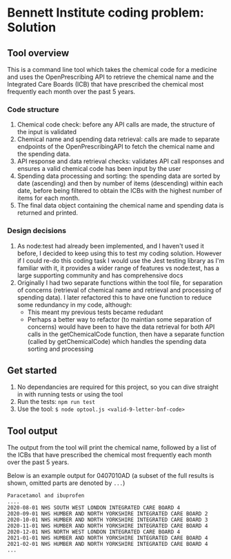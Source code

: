 # Bennett Institute coding problem: Solution

## Tool overview

This is a command line tool which takes the chemical code for a medicine and uses the OpenPrescribing API to retrieve the chemical name and the Integrated Care Boards (ICB) that have prescribed the chemical most frequently each month over the past 5 years.

### Code structure

1. Chemical code check: before any API calls are made, the structure of the input is validated
2. Chemical name and spending data retrieval: calls are made to separate endpoints of the OpenPrescribingAPI to fetch the chemical name and the spending data.
3. API response and data retrieval checks: validates API call responses and ensures a valid chemical code has been input by the user
4. Spending data processing and sorting: the spending data are sorted by date (ascending) and then by number of items (descending) within each date, before being filtered to obtain the ICBs with the highest number of items for each month.
5. The final data object containing the chemical name and spending data is returned and printed.

### Design decisions

1. As node:test had already been implemented, and I haven't used it before, I decided to keep using this to test my coding solution. However if I could re-do this coding task I would use the Jest testing library as I'm familiar with it, it provides a wider range of features vs node:test, has a large supporting community and has comprehensive docs
2. Originally I had two separate functions within the tool file, for separation of concerns (retrieval of chemical name and retrieval and processing of spending data). I later refactored this to have one function to reduce some redundancy in my code, although:
   - This meant my previous tests became redudant
   - Perhaps a better way to refactor (to maintian some separation of concerns) would have been to have the data retrieval for both API calls in the getChemicalCode function, then have a separate function (called by getChemicalCode) which handles the spending data sorting and processing

## Get started

1. No dependancies are required for this project, so you can dive straight in with running tests or using the tool
2. Run the tests:
   `npm run test`
3. Use the tool:
   `$ node optool.js <valid-9-letter-bnf-code>`

## Tool output

The output from the tool will print the chemical name, followed by a list of the ICBs that have prescribed the chemical most frequently each month over the past 5 years.

Below is an example output for 0407010AD (a subset of the full results is shown, omitted parts are denoted by `...`)

```
Paracetamol and ibuprofen
....
2020-08-01 NHS SOUTH WEST LONDON INTEGRATED CARE BOARD 4
2020-09-01 NHS HUMBER AND NORTH YORKSHIRE INTEGRATED CARE BOARD 2
2020-10-01 NHS HUMBER AND NORTH YORKSHIRE INTEGRATED CARE BOARD 3
2020-11-01 NHS HUMBER AND NORTH YORKSHIRE INTEGRATED CARE BOARD 4
2020-12-01 NHS NORTH WEST LONDON INTEGRATED CARE BOARD 4
2021-01-01 NHS HUMBER AND NORTH YORKSHIRE INTEGRATED CARE BOARD 4
2021-02-01 NHS HUMBER AND NORTH YORKSHIRE INTEGRATED CARE BOARD 4
...

```
